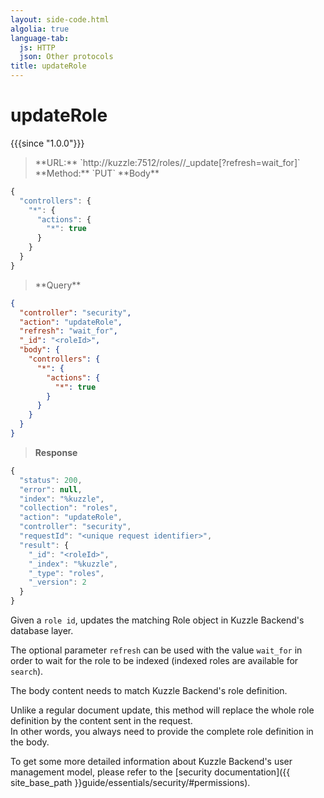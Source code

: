 ```yaml
---
layout: side-code.html
algolia: true
language-tab:
  js: HTTP
  json: Other protocols
title: updateRole
---
```



# updateRole

{{{since "1.0.0"}}}



<blockquote class="js">
<p>
**URL:** `http://kuzzle:7512/roles/<roleId>/_update[?refresh=wait_for]`  
**Method:** `PUT`  
**Body**
</p>
</blockquote>

```js
{
  "controllers": {
    "*": {
      "actions": {
        "*": true
      }
    }
  }
}
```

<blockquote class="json">
<p>
**Query**
</p>
</blockquote>

```json
{
  "controller": "security",
  "action": "updateRole",
  "refresh": "wait_for",
  "_id": "<roleId>",
  "body": {
    "controllers": {
      "*": {
        "actions": {
          "*": true
        }
      }
    }
  }
}
```

>**Response**

```javascript
{
  "status": 200,                     
  "error": null,                     
  "index": "%kuzzle",
  "collection": "roles",
  "action": "updateRole",
  "controller": "security",
  "requestId": "<unique request identifier>",
  "result": {
    "_id": "<roleId>",
    "_index": "%kuzzle",
    "_type": "roles",
    "_version": 2
  }
}
```

Given a `role id`, updates the matching Role object in Kuzzle Backend's database layer.

The optional parameter `refresh` can be used
with the value `wait_for` in order to wait for the role to be indexed (indexed roles are available for `search`).

The body content needs to match Kuzzle Backend's role definition.

<aside class="warning">
Unlike a regular document update, this method will replace the whole role definition by the content sent in the request.<br>
In other words, you always need to provide the complete role definition in the body.
</aside>

To get some more detailed information about Kuzzle Backend's user management model,
please refer to the [security documentation]({{ site_base_path }}guide/essentials/security/#permissions).
